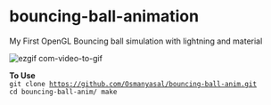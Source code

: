 # bouncing-ball-animation
My First OpenGL Bouncing ball simulation with lightning and material 

![ezgif com-video-to-gif](https://github.com/Osmanyasal/bouncing-ball-anim/assets/22853419/e9079409-2c46-49da-b7e9-34d5500f6993)


<b>To Use</b><br>
<code>git clone https://github.com/Osmanyasal/bouncing-ball-anim.git
cd bouncing-ball-anim/
make
</code>
